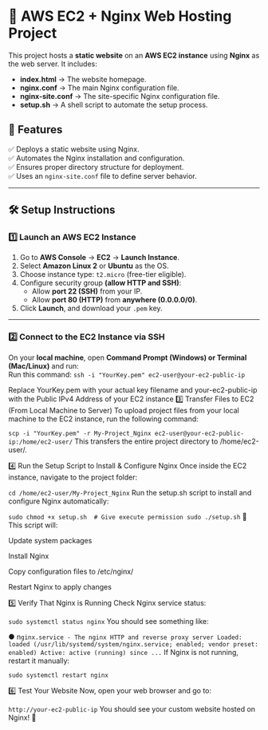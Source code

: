 # 🚀 AWS EC2 + Nginx Web Hosting Project  

This project hosts a **static website** on an **AWS EC2 instance** using **Nginx** as the web server. It includes:  
- **index.html** → The website homepage.  
- **nginx.conf** → The main Nginx configuration file.  
- **nginx-site.conf** → The site-specific Nginx configuration file.  
- **setup.sh** → A shell script to automate the setup process.  

## 📌 Features  
✅ Deploys a static website using Nginx.  
✅ Automates the Nginx installation and configuration.  
✅ Ensures proper directory structure for deployment.  
✅ Uses an `nginx-site.conf` file to define server behavior.  

---

## **🛠️ Setup Instructions**  

### **1️⃣ Launch an AWS EC2 Instance**  
1. Go to **AWS Console** → **EC2** → **Launch Instance**.  
2. Select **Amazon Linux 2** or **Ubuntu** as the OS.  
3. Choose instance type: `t2.micro` (free-tier eligible).  
4. Configure security group **(allow HTTP and SSH)**:  
   - Allow **port 22 (SSH)** from your IP.  
   - Allow **port 80 (HTTP)** from **anywhere (0.0.0.0/0)**.  
5. Click **Launch**, and download your `.pem` key.  

---

### **2️⃣ Connect to the EC2 Instance via SSH**  
On your **local machine**, open **Command Prompt (Windows) or Terminal (Mac/Linux)** and run:  
Run this command: `ssh -i "YourKey.pem" ec2-user@your-ec2-public-ip`


Replace YourKey.pem with your actual key filename and your-ec2-public-ip with the Public IPv4 Address of your EC2 instance
3️⃣ Transfer Files to EC2 (From Local Machine to Server)
To upload project files from your local machine to the EC2 instance, run the following command:

`scp -i "YourKey.pem" -r My-Project_Nginx ec2-user@your-ec2-public-ip:/home/ec2-user/`
This transfers the entire project directory to /home/ec2-user/.

4️⃣ Run the Setup Script to Install & Configure Nginx
Once inside the EC2 instance, navigate to the project folder:


`cd /home/ec2-user/My-Project_Nginx`
Run the setup.sh script to install and configure Nginx automatically:

`sudo chmod +x setup.sh  # Give execute permission
sudo ./setup.sh`
🔹 This script will:

Update system packages

Install Nginx

Copy configuration files to /etc/nginx/

Restart Nginx to apply changes

5️⃣ Verify That Nginx is Running
Check Nginx service status:

`sudo systemctl status nginx`
You should see something like:

● n`ginx.service - The nginx HTTP and reverse proxy server
   Loaded: loaded (/usr/lib/systemd/system/nginx.service; enabled; vendor preset: enabled)
   Active: active (running) since ...`
If Nginx is not running, restart it manually:

`sudo systemctl restart nginx`

6️⃣ Test Your Website
Now, open your web browser and go to:

`http://your-ec2-public-ip`
You should see your custom website hosted on Nginx! 🎉

